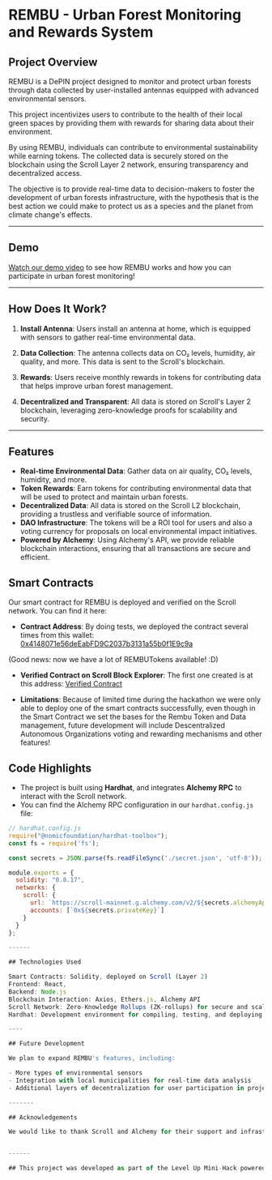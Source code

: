 # REMBU - Urban Forest Monitoring and Rewards System

## Project Overview

REMBU is a DePIN project designed to monitor and protect urban forests through data collected by user-installed antennas equipped with advanced environmental sensors. 

This project incentivizes users to contribute to the health of their local green spaces by providing them with rewards for sharing data about their environment.

By using REMBU, individuals can contribute to environmental sustainability while earning tokens. The collected data is securely stored on the blockchain using the Scroll Layer 2 network, ensuring transparency and decentralized access.

The objective is to provide real-time data to decision-makers to foster the development of urban forests infrastructure, with the hypothesis that is the best action we could make to protect us as a species and the planet from climate change's effects. 

----------

## Demo

[Watch our demo video](https://your-demo-link.com) to see how REMBU works and how you can participate in urban forest monitoring!

----------

## How Does It Work?

1. **Install Antenna**: Users install an antenna at home, which is equipped with sensors to gather real-time environmental data.

2. **Data Collection**: The antenna collects data on CO₂ levels, humidity, air quality, and more. This data is sent to the Scroll's blockchain.

3. **Rewards**: Users receive monthly rewards in tokens for contributing data that helps improve urban forest management.

4. **Decentralized and Transparent**: All data is stored on Scroll's Layer 2 blockchain, leveraging zero-knowledge proofs for scalability and security.

--------------

## Features

- **Real-time Environmental Data**: Gather data on air quality, CO₂ levels, humidity, and more.
- **Token Rewards**: Earn tokens for contributing environmental data that will be used to protect and maintain urban forests.
- **Decentralized Data**: All data is stored on the Scroll L2 blockchain, providing a trustless and verifiable source of information.
- **DAO Infrastructure**: The tokens will be a ROI tool for users and also a voting currency for proposals on local environmental impact initiatives. 
- **Powered by Alchemy**: Using Alchemy's API, we provide reliable blockchain interactions, ensuring that all transactions are secure and efficient.

## Smart Contracts

Our smart contract for REMBU is deployed and verified on the Scroll network. You can find it here:

- **Contract Address**: By doing tests, we deployed the contract several times from this wallet:  [0x4148071e56deEabFD9C2037b3131a55b0f1E9c9a](https://scrollscan.com/address/0x4148071e56deEabFD9C2037b3131a55b0f1E9c9a)  

(Good news: now we have a lot of REMBUTokens available! :D)

- **Verified Contract on Scroll Block Explorer**: The first one created is at this address:  [Verified Contract](https://scrollscan.com/address/0x63374859343c338da0348136ad5a2f3c7392da51)

- **Limitations**: Because of limited time during the hackathon we were only able to deploy one of the smart contracts successfully, even though in the Smart Contract we set the bases for the Rembu Token and Data management, future development will include Descentralized Autonomous Organizations voting and rewarding mechanisms and other features! 

## Code Highlights

- The project is built using **Hardhat**, and integrates **Alchemy RPC** to interact with the Scroll network.
- You can find the Alchemy RPC configuration in our `hardhat.config.js` file:

```javascript
// hardhat.config.js
require("@nomicfoundation/hardhat-toolbox");
const fs = require('fs');

const secrets = JSON.parse(fs.readFileSync('./secret.json', 'utf-8'));

module.exports = {
  solidity: "0.8.17",
  networks: {
    scroll: {
      url: `https://scroll-mainnet.g.alchemy.com/v2/${secrets.alchemyApiKey}`,
      accounts: [`0x${secrets.privateKey}`]
    }
  }
};

------

## Technologies Used

Smart Contracts: Solidity, deployed on Scroll (Layer 2)
Frontend: React,
Backend: Node.js
Blockchain Interaction: Axios, Ethers.js, Alchemy API
Scroll Network: Zero-Knowledge Rollups (ZK-rollups) for secure and scalable transactions
Hardhat: Development environment for compiling, testing, and deploying smart contracts

----

## Future Development

We plan to expand REMBU's features, including:

- More types of environmental sensors
- Integration with local municipalities for real-time data analysis
- Additional layers of decentralization for user participation in project governance

-------

## Acknowledgements

We would like to thank Scroll and Alchemy for their support and infrastructure, and the organizers of the Level Up Mini-Hack for the opportunity to build this project.


------

## This project was developed as part of the Level Up Mini-Hack powered by Scroll x Alchemy (September 24-30, 2024).